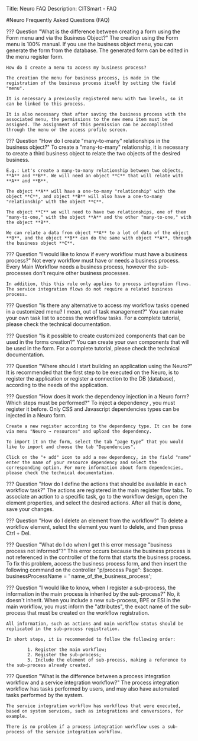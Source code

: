 Title: Neuro FAQ
Description: CITSmart - FAQ

#Neuro Frequently Asked Questions (FAQ)

??? Question "What is the difference between creating a form using the Form menu and via the Business Object?"
    The creation using the Form menu is 100% manual. If you use the business object menu, you can generate the form from the database. The generated form can be edited in the menu register form.

	How do I create a menu to access my business process?

	The creation the menu for business process, is made in the registration of the business process itself by setting the field "menu".

	It is necessary a previously registered menu with two levels, so it can be linked to this process.

	It is also necessary that after saving the business process with the associated menu, the permissions to the new menu item must be assigned. The assignment of this permission can be accomplished through the menu or the access profile screen.

??? Question "How do I create "many-to-many" relationships in the business object?"
	To create a "many-to-many" relationship, it is necessary to create a third business object to relate the two objects of the desired business.

	E.g.: Let's create a many-to-many relationship between two objects, **A** and **B**. We will need an object **C** that will relate with **A** and **B**.

	The object **A** will have a one-to-many "relationship" with the object **C**, and object **B** will also have a one-to-many "relationship" with the object **C**.

	The object **C** we will need to have two relationships, one of them "many-to-one," with the object **A** and the other "many-to-one," with the object **B**.

	We can relate a data from object **A** to a lot of data of the object **B**, and the object **B** can do the same with object **A**, through the business object **C**.

??? Question "I would like to know if every workflow must have a business process?"
	Not every workflow must have or needs a business process. Every Main Workflow needs a business process, however the sub-processes don't require other business processes.

	In addition, this this rule only applies to process integration flows. The service integration flows do not require a related business process.

??? Question "Is there any alternative to access my workflow tasks opened in a customized menu? I mean, out of task management?"
	You can make your own task list to access the workflow tasks. For a complete tutorial, please check the technical documentation.

??? Question "Is it possible to create customized components that can be used in the forms creation?"
	You can create your own components that will be used in the form. For a complete tutorial, please check the technical documentation.

??? Question "Where should I start building an application using the Neuro?"
	It is recommended that the first step to be executed on the Neuro, is to register the application or register a connection to the DB (database), according to the needs of the application.

??? Question "How does it work the dependency injection in a Neuro form? Which steps must be performed?"
	To inject a dependency , you must register it before. Only CSS and Javascript dependencies types can be injected in a Neuro form.

	Create a new register according to the dependency type. It can be done via menu "Neuro → resources" and upload the dependency.

	To import it on the form, select the tab “page type” that you would like to import and choose the tab "Dependencies".

	Click on the "+ add" icon to add a new dependency, in the field "name" enter the name of your resource dependency and select the corresponding option. For more information about form dependencies, please check the technical documentation.

??? Question "How do I define the actions that should be available in each workflow task?"
	The actions are registered in the main register flow tabs. To associate an action to a specific task, go to the workflow design, open the element properties, and select the desired actions. After all that is done, save your changes.

??? Question "How do I delete an element from the workflow?"
	To delete a workflow element, select the element you want to delete, and then press Ctrl + Del.

??? Question "What do I do when I get this error message "business process not informed"?"
	This error occurs because the business process is not referenced in the controller of the form that starts the business process. To fix this problem, access the business process form, and then insert the following command on the controller "p/process Page": $scope. businessProcessName = ' name_of_the_business_process';

??? Question "I would like to know, when I register a sub-process, the information in the main process is inherited by the sub-process?"
	No, it doesn´t inherit. When you include a new sub-process, BPE or ESI in the main workflow, you must inform the "attributes", the exact name of the sub-process that must be created on the workflow registration.

	All information, such as actions and main workflow status should be replicated in the sub-process registration.

	In short steps, it is recommended to follow the following order:

			1. Register the main workflow;
			2. Register the sub-process;
			3. Include the element of sub-process, making a reference to the sub-process already created.

??? Question "What is the difference between a process integration workflow and a service integration workflow?"
	The process integration workflow has tasks performed by users, and may also have automated tasks performed by the system.

	The service integration workflow has workflows that were executed, based on system services, such as integrations and conversions, for example.

	There is no problem if a process integration workflow uses a sub-process of the service integration workflow.